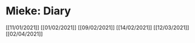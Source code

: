 # Mieke: Diary
[[11/01/2021]]
[[01/02/2021]]
[[09/02/2021]]
[[14/02/2021]]
[[12/03/2021]]
[[02/04/2021]]

<!-- {BearID:8ED13EC3-C649-4105-B006-72C3F4DF11EB-35709-0000255A47C96DB2} -->
